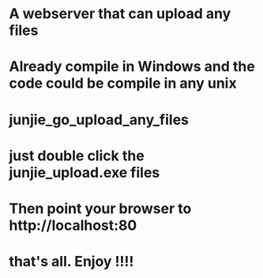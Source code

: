 # A webserver that can upload any files

# Already compile in Windows and the code could be compile in any unix

# junjie_go_upload_any_files

# just double click the junjie_upload.exe files

# Then point your browser to http://localhost:80

# that's all. Enjoy !!!!

